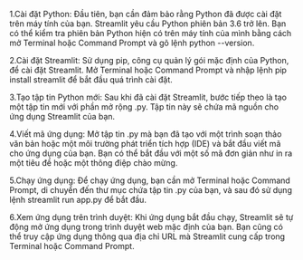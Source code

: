 1.Cài đặt Python: Đầu tiên, bạn cần đảm bảo rằng Python đã được cài đặt trên máy tính của bạn. Streamlit yêu cầu Python phiên bản 3.6 trở lên. Bạn có thể kiểm tra phiên bản Python hiện có trên máy tính của mình bằng cách mở Terminal hoặc Command Prompt và gõ lệnh python --version.

2.Cài đặt Streamlit: Sử dụng pip, công cụ quản lý gói mặc định của Python, để cài đặt Streamlit. Mở Terminal hoặc Command Prompt và nhập lệnh pip install streamlit để bắt đầu quá trình cài đặt.

3.Tạo tập tin Python mới: Sau khi đã cài đặt Streamlit, bước tiếp theo là tạo một tập tin mới với phần mở rộng .py. Tập tin này sẽ chứa mã nguồn cho ứng dụng Streamlit của bạn.

4.Viết mã ứng dụng: Mở tập tin .py mà bạn đã tạo với một trình soạn thảo văn bản hoặc một môi trường phát triển tích hợp (IDE) và bắt đầu viết mã cho ứng dụng của bạn. Bạn có thể bắt đầu với một số mã đơn giản như in ra một tiêu đề hoặc một thông điệp chào mừng.

5.Chạy ứng dụng: Để chạy ứng dụng, bạn cần mở Terminal hoặc Command Prompt, di chuyển đến thư mục chứa tập tin .py của bạn, và sau đó sử dụng lệnh streamlit run app.py để bắt đầu.

6.Xem ứng dụng trên trình duyệt: Khi ứng dụng bắt đầu chạy, Streamlit sẽ tự động mở ứng dụng trong trình duyệt web mặc định của bạn. Bạn cũng có thể truy cập ứng dụng thông qua địa chỉ URL mà Streamlit cung cấp trong Terminal hoặc Command Prompt.
